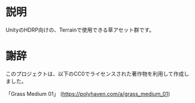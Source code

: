 # 説明

UnityのHDRP向けの、Terrainで使用できる草アセット群です。

# 謝辞

このプロジェクトは、以下のCC0でライセンスされた著作物を利用して作成しました。

「Grass Medium 01」 (https://polyhaven.com/a/grass_medium_01)
